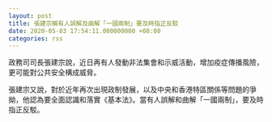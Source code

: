 ```yaml
---
layout: post
title: 張建宗稱有人誤解及曲解「一國兩制」要及時指正反駁
date: 2020-05-03 17:54:11.000000000 +08:00
categories: rss
---
```


政務司司長張建宗說，近日再有人發動非法集會和示威活動，增加疫症傳播風險，更可能對公共安全構成威脅。

張建宗又說，對於近年再次出現政制發展，以及中央和香港特區關係等問題的爭拗，他認為要全面認識和落實《基本法》。當有人誤解和曲解「一國兩制」，要及時指正反駁。
